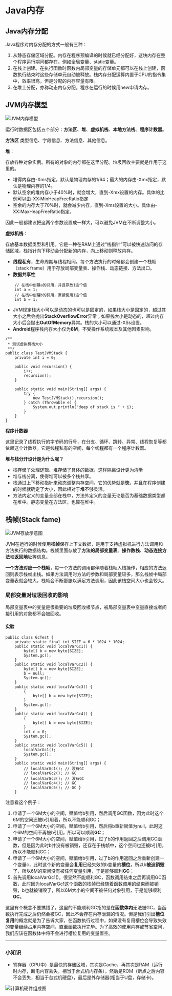 # Java内存

## Java内存分配
Java程序对内存分配的方式一般有三种：
1. 从静态存储区域分配。内存在程序预编译的时候就已经分配好，这块内存在整个程序运行期间都存在。例如全局变量、static变量。
2. 在栈上创建。在执行函数时函数内局部变量的存储单元都可以在栈上创建，函数执行结束时这些存储单元自动被释放。栈内存分配运算内置于CPU的指令集中，效率很高，但是分配的内存容量有限。
3. 在堆上分配，亦称动态内存分配。程序在运行的时候用new申请内存。

## JVM内存模型
![JVM内存模型](http://img.blog.csdn.net/20150720152805765?watermark/2/text/aHR0cDovL2Jsb2cuY3Nkbi5uZXQv/font/5a6L5L2T/fontsize/400/fill/I0JBQkFCMA==/dissolve/70/gravity/Center)

运行时数据区包括五个部分：**方法区**、**堆**、**虚拟机栈**、**本地方法栈**、**程序计数器**。

**方法区**
类型信息、字段信息、方法信息、其他信息。

**堆**：

存放各种对象实例。所有的对象的内存都在这里分配。垃圾回收主要就是作用于这里的。

* 堆得内存由-Xms指定，默认是物理内存的1/64；最大的内存由-Xmx指定，默认是物理内存的1/4。
* 默认空余的堆内存小于40%时，就会增大，直到-Xmx设置的内存。具体的比例可以由-XX:MinHeapFreeRatio指定
* 空余的内存大于70%时，就会减少内存，直到-Xms设置的大小。具体由-XX:MaxHeapFreeRatio指定。

因此一般都建议把这两个参数设置成一样大，可以避免JVM在不断调整大小。

**虚拟机栈**：

存放基本数据类型和引用。它是一种在RAM上通过“栈指针”可以被快速访问的存储区域，栈指针向下移动会分配新的内存，向上移动则释放内存。

* **线程私有**，生命周期与线程相同。每个方法执行的时候都会创建一个栈帧（stack frame）用于存放局部变量表、操作栈、动态链接、方法出口。
* **数据共享性**

```
    // 在栈中创建a的引用，并且存放1这个值
    int a = 1;
    // 在栈中创建b的引用，直接使用1这个值
    int b = 1;
```

* JVM规定栈大小可以是动态的也可以是固定的，如果栈大小是固定的，超过其大小之后会抛出**StackOverflowError**异常；如果栈大小是动态的，超过内存大小后会抛出**OutOfMemory**异常。栈的大小可以通过-XSs设置。
* **Android**程序栈内存大小仅为**8M**，不受操作系统版本及其他因素影响。

```
/**
 * 测试虚拟机栈大小
 **/
public class TestJVMStack {
    private int i = 0;
    
    public void recursion() {
        i++;
        recursion();
    }

    public static void main(String[] args) {
        try {
            new TestJVMStack().recursion();
        } catch (Throwable e) {
            System.out.println("deep of stack is " + i);
        }
    }
}
```

**程序计数器**

这里记录了线程执行的字节码的行号，在分支、循环、跳转、异常、线程恢复等都依赖这个计数器。它是线程私有的空间，每个线程都有一个程序计数器。

**堆与栈分开设计是为什么呢？**

* 栈存储了处理逻辑、堆存储了具体的数据，这样隔离设计更为清晰
* 堆与栈分离，使得堆可以被多个栈共享。
* 栈通过上下移动指针来动态调整内存空间，它的优势就是**快**，并且在程序创建的时候就确定了大小，因此相对于**堆**不够灵活。
* 方法内定义的变量全部在栈中，方法外定义的变量无论是否为基础数据类型都在堆中。静态变量在方法区，也算在堆中。

## 栈帧(Stack fame)
![JVM存放示意图](https://pic3.zhimg.com/80/96c5e28ae772a6f0e732cebd39ef57aa_hd.jpg)

JVM在运行的时候使用**栈帧**保存上下文数据，是用于支持虚拟机进行方法调用和方法执行的数据结构。栈帧里面存放了**方法的局部变量表**、**操作数栈**、**动态连接方法**和**返回地址**等信息。

**一个方法对应一个栈帧**，每一个方法的调用都伴随着栈帧入栈操作，相应的方法返回则表示栈帧出栈。如果方法调用时方法的参数和局部变量较多，那么栈帧中局部变量表就会较大，栈帧会不断膨胀以满足方法调用，因此该栈空间大小也会较大。

### 局部变量对垃圾回收的影响
局部变量表中的变量是很重要的垃圾回收根节点，被局部变量表中变量直接或者间接引用的对象都不会被回收。

#### 实验
```
public class GcTest { 
    private static final int SIZE = 6 * 1024 * 1024; 
    public static void localVarGc1() { 
        byte[] b = new byte[SIZE]; 
        System.gc(); 
    } 
    public static void localVarGc2() { 
        byte[] b = new byte[SIZE]; 
        b = null; 
        System.gc(); 
    }
    public static void localVarGc3() { 
        { 
            byte[] b = new byte[SIZE]; 
        } 
        System.gc(); 
    } 
    public static void localVarGc4() { 
        { 
            byte[] b = new byte[SIZE]; 
        } 
        int c = 0; 
        System.gc(); 
    } 
    public static void localVarGc5() { 
        localVarGc1(); 
        System.gc(); 
    } 
    public static void main(String[] args) { 
        // localVarGc1(); // 没有GC 
        // localVarGc2(); // GC 
        // localVarGc3(); // 没有GC 
        // localVarGc4(); // GC 
        // localVarGc5(); // GC } 
    }
```

注意看这个例子：
1. 申请了一个6M大小的空间，赋值给b引用，然后调用GC函数，因为此时这个6M的空间还被b引用着，所以不能顺利GC；
2. 申请了一个6M大小的空间，赋值给b引用，然后将b重新赋值为null，此时这个6M的空间不再被b引用，所以可以顺利**GC**；
3. 申请了一个6M大小的空间，赋值给b引用，过了b的作用返回之后调用GC函数，但是因为此时b并没有被销毁，还存在于栈帧中，这个空间也还被b引用，所以不能顺利GC；
4. 申请了一个6M大小的空间，赋值给b引用，过了b的作用返回之后重新创建一个变量c，此时这个新的变量会**复用**已经失效的b变量的**槽位**，所以b**被迫销毁**了，所以6M的空间没有被任何变量引用，于是能够顺利**GC**；
5. 首先调用localVarGc1()，很显然不能顺利GC，函数调用结束之后再调用GC函数，此时因为localVarGc1这个函数的栈帧已经随着函数调用的结束而被销毁，b也就被销毁了，所以6M大小的空间不被任何对象引用，于是能够顺利**GC**。

这里有个概念不要搞错了，这里的不能顺利GC指的是在**函数体内**无法被GC，当函数执行完成之后仍然会被GC，因此不会存在内存泄漏的情况。但是我们引出**槽位复用**的概念就是为了告诉大家，在函数执行过程中，如果没有复用槽位会导致失效的变量继续占用内存空间，直至函数执行完毕。为了高效的使用内存或节省空间，我们应该在函数体中将不会进行槽位复用的变量置空。

---
### 小知识
* 寄存器（CPU中）是最快的存储区域，其次是Cache，再其次是RAM（运行时内存，断电内容丢失，相当于台式机内存条），然后是ROM（断点之后内容不会丢失，相当于台式机硬盘），最后是外存储器(相当于U盘，存储卡)。

![计算机硬件组成图](https://pic3.zhimg.com/80/8bf6ef80ddbcd9ed5984fe9a51bb5b78_hd.jpg)

